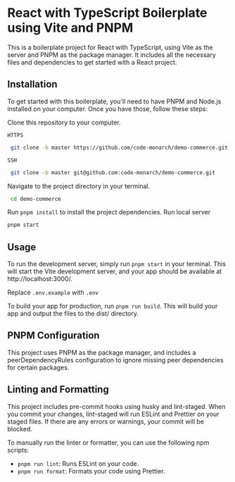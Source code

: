 # React with TypeScript Boilerplate using Vite and PNPM

This is a boilerplate project for React with TypeScript, using Vite as the server and PNPM as the package manager. It includes all the necessary files and dependencies to get started with a React project.

## Installation

To get started with this boilerplate, you'll need to have PNPM and Node.js installed on your computer. Once you have those, follow these steps:

Clone this repository to your computer.

`HTTPS`

```bash
 git clone -b master https://github.com/code-monarch/demo-commerce.git
```

`SSH`

```bash
 git clone -b master git@github.com:code-monarch/demo-commerce.git
```

Navigate to the project directory in your terminal.

```bash
 cd demo-commerce
```

Run `pnpm install` to install the project dependencies.
Run local server

```bash
pnpm start
```

## Usage

To run the development server, simply run `pnpm start` in your terminal. This will start the Vite development server, and your app should be available at http://localhost:3000/.

Replace `.env.example` with `.env`

To build your app for production, run `pnpm run build`. This will build your app and output the files to the dist/ directory.

## PNPM Configuration

This project uses PNPM as the package manager, and includes a peerDependencyRules configuration to ignore missing peer dependencies for certain packages.

## Linting and Formatting

This project includes pre-commit hooks using husky and lint-staged. When you commit your changes, lint-staged will run ESLint and Prettier on your staged files. If there are any errors or warnings, your commit will be blocked.

To manually run the linter or formatter, you can use the following npm scripts:

- `pnpm run lint`: Runs ESLint on your code.
- `pnpm run format`: Formats your code using Prettier.
